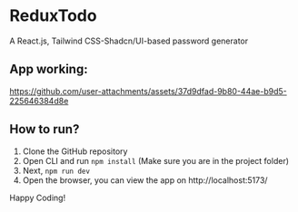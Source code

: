 # ReduxTodo
A React.js, Tailwind CSS-Shadcn/UI-based password generator


## App working:
https://github.com/user-attachments/assets/37d9dfad-9b80-44ae-b9d5-225646384d8e

## How to run?
1) Clone the GitHub repository
2) Open CLI and run ```npm install``` (Make sure you are in the project folder)
3) Next, ```npm run dev```
4) Open the browser, you can view the app on http://localhost:5173/

Happy Coding!
